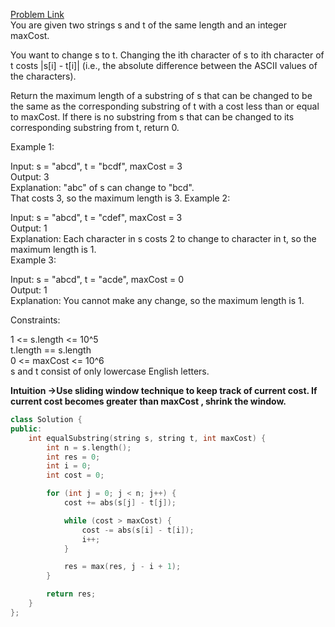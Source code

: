 [Problem Link](https://leetcode.com/problems/get-equal-substrings-within-budget/description/?envType=daily-question&envId=2024-05-28)<br>
You are given two strings s and t of the same length and an integer maxCost.

You want to change s to t. Changing the ith character of s to ith character of t costs |s[i] - t[i]| (i.e., the absolute difference between the ASCII values of the characters).

Return the maximum length of a substring of s that can be changed to be the same as the corresponding substring of t with a cost less than or equal to maxCost. If there is no substring from s that can be changed to its corresponding substring from t, return 0.<br>

 

Example 1:<br>

Input: s = "abcd", t = "bcdf", maxCost = 3<br>
Output: 3<br>
Explanation: "abc" of s can change to "bcd".<br>
That costs 3, so the maximum length is 3.
Example 2:<br>

Input: s = "abcd", t = "cdef", maxCost = 3<br>
Output: 1<br>
Explanation: Each character in s costs 2 to change to character in t,  so the maximum length is 1.<br>
Example 3:<br>

Input: s = "abcd", t = "acde", maxCost = 0<br>
Output: 1<br>
Explanation: You cannot make any change, so the maximum length is 1.<br>
 

Constraints:<br>

1 <= s.length <= 10^5<br>
t.length == s.length<br>
0 <= maxCost <= 10^6<br>
s and t consist of only lowercase English letters.<br>

__Intuition ->Use sliding window technique to keep track of current cost. If current cost becomes greater than maxCost , shrink the window.__

```C++
class Solution {
public:
    int equalSubstring(string s, string t, int maxCost) {
        int n = s.length();
        int res = 0;
        int i = 0;
        int cost = 0;

        for (int j = 0; j < n; j++) {
            cost += abs(s[j] - t[j]);

            while (cost > maxCost) {
                cost -= abs(s[i] - t[i]);
                i++;
            }

            res = max(res, j - i + 1);
        }

        return res;
    }
};

```
